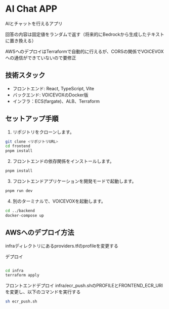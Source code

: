 # AI Chat APP

AIとチャットを行えるアプリ

回答の内容は固定値をランダムで返す（将来的にBedrockから生成したテキストに置き換える）

AWSへのデプロイはTerraformで自動的に行えるが、CORSの関係でVOICEVOXへの通信ができていないので要修正

## 技術スタック

- フロントエンド: React, TypeScript, Vite
- バックエンド: VOICEVOXのDocker版
- インフラ：ECS(fargate)、ALB、Terraform

## セットアップ手順

1. リポジトリをクローンします。

```sh
git clone <リポジトリURL>
cd frontend
pnpm install
```

2. フロントエンドの依存関係をインストールします。

```sh
pnpm install
```

3. フロントエンドアプリケーションを開発モードで起動します。

```sh
pnpm run dev
```

4. 別のターミナルで、VOICEVOXを起動します。

```sh
cd ../backend
docker-compose up
```

## AWSへのデプロイ方法

infraディレクトリにあるproviders.tfのprofileを変更する

デプロイ
```sh

cd infra
terraform apply
```

フロントエンドデプロイ
infra/ecr_push.shのPROFILEとFRONTEND_ECR_URIを変更し、以下のコマンドを実行する

```sh
sh ecr_push.sh
```
